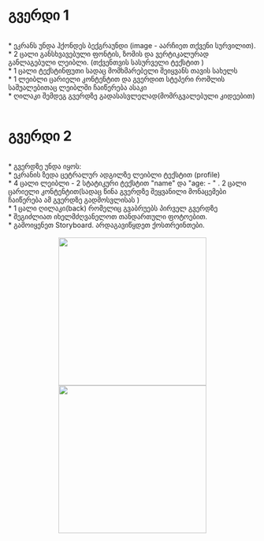 <h1> გვერდი 1 </h1>
</br>
* ეკრანს უნდა ჰქონდეს ბექგრაუნდი (image - აარჩიეთ თქვენი სურვილით). </br>
* 2 ცალი განსხვავებული ფონტის, ზომის და ვერტიკალურად განლაგებული ლეიბლი. (თქვენთვის სასურველი ტექსტით ) </br>
* 1 ცალი ტექსტინფუთი სადაც მომხმარებელი შეიყვანს თავის სახელს  </br>
* 1 ლეიბლი ცარიელი კონტენტით და გვერდით სტეპერი რომლის საშუალებითაც ლეიბლში ჩაიწერება ასაკი </br>
* ღილაკი შემდეგ გვერდზე გადასასვლელად(მომრგვალებული კიდეებით)</br> 
</br>
<h1>გვერდი 2</h1> </br>
* გვერდზე უნდა იყოს: </br>
* ეკრანის ზედა ცეტრალურ ადგილზე ლეიბლი ტექსტით (profile)</br>
* 4 ცალი ლეიბლი - 2 სტატიკური ტექსტით "name"  და "age: - " . 2 ცალი ცარიელი კონტენტით(სადაც წინა გვერდზე შეყვანილი მონაცემები ჩაიწერება ამ გვერდზე გადმოსვლისას ) </br>
* 1 ცალი ღილაკი(back) რომელიც გვაბრუებს პირველ გვერდზე </br>
* შეგიძლიათ იხელმძღვანელოთ თანდართული ფოტოებით. </br>
* გამოიყენეთ Storyboard. არდაგავიწყდეთ ქოსთრეინთები.
</br>
</br>
<div align="center">
  <img src = "https://github.com/MuselianiMariami/UiKit-14/assets/137683336/dfff8823-3fac-4685-adef-8705800600d9" width="300">
  <img src = "https://github.com/MuselianiMariami/UiKit-14/assets/137683336/dc55a0e2-9ece-4eab-82b0-d5bd02d731d0" width="300">
</div>
